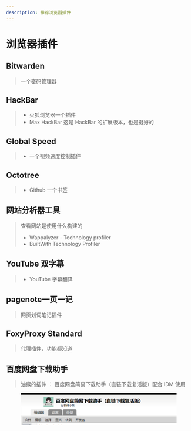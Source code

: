 ```yaml
---
description: 推荐浏览器插件
---
```


# 浏览器插件

## Bitwarden

> 一个密码管理器

## HackBar

> * 火狐浏览器一个插件
> * Max HackBar 这是 HackBar 的扩展版本，也是挺好的

## Global Speed

> * 一个视频速度控制插件

## Octotree

> * Github 一个书签

## 网站分析器工具

> 查看网站是使用什么构建的
>
> * Wappalyzer - Technology profiler
> *   BuiltWith Technology Profiler
>
>

## YouTube 双字幕

> * YouTube 字幕翻译

## pagenote一页一记

> 网页划词笔记插件

## FoxyProxy Standard

> 代理插件，功能都知道

## 百度网盘下载助手

> 油猴的插件  ：  百度网盘简易下载助手（直链下载复活版）配合 IDM 使用

<figure><img src="../../../../.gitbook/assets/image (1) (1) (1).png" alt=""><figcaption></figcaption></figure>
